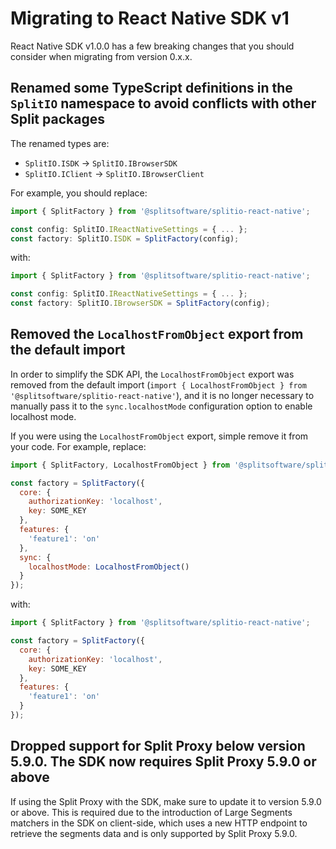 # Migrating to React Native SDK v1

React Native SDK v1.0.0 has a few breaking changes that you should consider when migrating from version 0.x.x.

## Renamed some TypeScript definitions in the `SplitIO` namespace to avoid conflicts with other Split packages

The renamed types are:
- `SplitIO.ISDK` -> `SplitIO.IBrowserSDK`
- `SplitIO.IClient` -> `SplitIO.IBrowserClient`

For example, you should replace:

```ts
import { SplitFactory } from '@splitsoftware/splitio-react-native';

const config: SplitIO.IReactNativeSettings = { ... };
const factory: SplitIO.ISDK = SplitFactory(config);
```

with:

```ts
import { SplitFactory } from '@splitsoftware/splitio-react-native';

const config: SplitIO.IReactNativeSettings = { ... };
const factory: SplitIO.IBrowserSDK = SplitFactory(config);
```

## Removed the `LocalhostFromObject` export from the default import

In order to simplify the SDK API, the `LocalhostFromObject` export was removed from the default import (`import { LocalhostFromObject } from '@splitsoftware/splitio-react-native'`), and it is no longer necessary to manually pass it to the `sync.localhostMode` configuration option to enable localhost mode.

If you were using the `LocalhostFromObject` export, simple remove it from your code. For example, replace:

```js
import { SplitFactory, LocalhostFromObject } from '@splitsoftware/splitio-react-native';

const factory = SplitFactory({
  core: {
    authorizationKey: 'localhost',
    key: SOME_KEY
  },
  features: {
    'feature1': 'on'
  },
  sync: {
    localhostMode: LocalhostFromObject()
  }
});
```

with:

```js
import { SplitFactory } from '@splitsoftware/splitio-react-native';

const factory = SplitFactory({
  core: {
    authorizationKey: 'localhost',
    key: SOME_KEY
  },
  features: {
    'feature1': 'on'
  }
});
```

## Dropped support for Split Proxy below version 5.9.0. The SDK now requires Split Proxy 5.9.0 or above

If using the Split Proxy with the SDK, make sure to update it to version 5.9.0 or above. This is required due to the introduction of Large Segments matchers in the SDK on client-side, which uses a new HTTP endpoint to retrieve the segments data and is only supported by Split Proxy 5.9.0.
